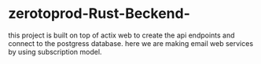 # zerotoprod-Rust-Beckend-
this project is built on top of actix web to create the api endpoints and connect to the postgress database.
here we are making email web services by using subscription model. 

